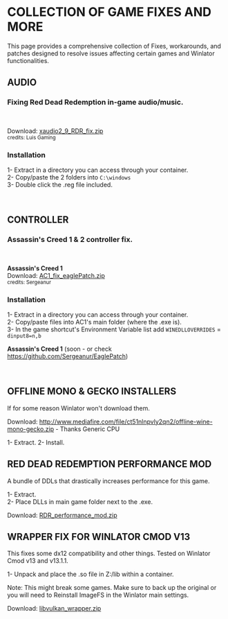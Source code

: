 # COLLECTION OF GAME FIXES AND MORE

This page provides a comprehensive collection of Fixes, workarounds, and patches designed to resolve issues affecting certain games and Winlator functionalities.

## AUDIO

### Fixing Red Dead Redemption in-game audio/music.  

&nbsp;

Download: [xaudio2_9_RDR_fix.zip](https://github.com/user-attachments/files/19792268/xaudio2_9_RDR_fix.zip)  
<sub>credits: Luis Gaming</sub>

### **Installation**  

1- Extract in a directory you can access through your container.  
2- Copy/paste the 2 folders into `C:\windows`  
3- Double click the .reg file included.  

&nbsp;

## CONTROLLER

### Assassin's Creed 1 & 2 controller fix.

&nbsp;

**Assassin's Creed 1**  
Download: [AC1_fix_eaglePatch.zip](https://github.com/user-attachments/files/19792453/AC1_fix_eaglePatch.zip)  
<sub>credits: Sergeanur</sub>

### **Installation**  

1- Extract in a directory you can access through your container.  
2- Copy/paste files into AC1's main folder (where the .exe is).  
3- In the game shortcut's Environment Variable list add `WINEDLLOVERRIDES` = `dinput8=n,b`  

**Assassin's Creed 1** (soon - or check https://github.com/Sergeanur/EaglePatch)

&nbsp;

## OFFLINE MONO & GECKO INSTALLERS

If for some reason Winlator won't download them.

Download: http://www.mediafire.com/file/ct51nlnpvly2qn2/offline-wine-mono-gecko.zip - Thanks Generic CPU

1- Extract.
2- Install.

## RED DEAD REDEMPTION PERFORMANCE MOD

A bundle of DDLs that drastically increases performance for this game.

1- Extract.  
2- Place DLLs in main game folder next to the .exe.

Download: [RDR_performance_mod.zip](https://github.com/user-attachments/files/21782292/RDR_performance_mod.zip)  

## WRAPPER FIX FOR WINLATOR CMOD V13

This fixes some dx12 compatibility and other things. Tested on Winlator Cmod v13 and v13.1.1.

1- Unpack and place the .so file in Z:/lib within a container.

Note: This might break some games. Make sure to back up the original or you will need to Reinstall ImageFS in the Winlator main settings.

Download: [libvulkan_wrapper.zip](https://github.com/user-attachments/files/21919963/libvulkan_wrapper.zip)

